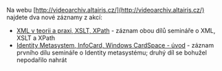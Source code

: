 <!-- dcterms:identifier = aspnetcz#157 -->
<!-- dcterms:title = Nové záznamy z akcí -->
<!-- dcterms:abstract = Do video archivu jsem přidal nové záznamy z akcí o XML a InfoCard. -->
<!-- np9:categoryId = 6 -->
<!-- x4w:category = Akce a události -->
<!-- np9:authorId = 1 -->
<!-- np9:authorEmail = michal.valasek@altairis.cz -->
<!-- dcterms:creator = Michal Altair Valášek -->
<!-- dcterms:created = 2007-06-19T12:09:55.797+02:00 -->
<!-- dcterms:date = 2007-06-19T12:09:55.797+02:00 -->

Na webu [http://videoarchiv.altairis.cz/](http://videoarchiv.altairis.cz/) najdete dva nové záznamy z akcí:

*   [XML v teorii a praxi, XSLT, XPath](http://videoarchiv.altairis.cz/Entry/15-xml-v-teorii-a-praxi-xslt-xpath.aspx) - záznam obou dílů semináře o XML, XSLT a XPath
*   [Identity Metasystem, InfoCard, Windows CardSpace - úvod](http://videoarchiv.altairis.cz/Entry/16-identity-metasystem-infocard-windows-cardspace-uvod.aspx) - záznam prvního dílu semináře o Identity metasystému; druhý díl se bohužel nepodařilo nahrát